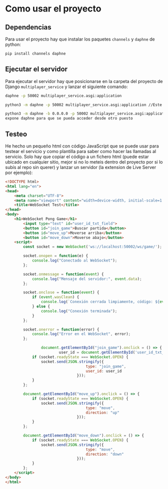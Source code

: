 # Como usar el proyecto

## Dependencias

Para usar el proyecto hay que instalar los paquetes `channels` y `daphne` de python:

```bash
pip install channels daphne
```

## Ejecutar el servidor

Para ejecutar el servidor hay que posicionarse en la carpeta del proyecto de Django `multiplayer_service` y lanzar el siguiente comando:

```bash
daphne -p 50002 multiplayer_service.asgi:application

python3 -m daphne -p 50002 multiplayer_service.asgi:application //Este si, el anterior no va

python3 -m daphne -b 0.0.0.0 -p 50002 multiplayer_service.asgi:application // Este
expone daphne para que se pueda acceder desde otro puesto
```

## Testeo

He hecho un pequeño html con código JavaScript que se puede usar para testear el servicio y como plantilla para saber como hacer las llamadas al servicio. Solo hay que copiar el código a un fichero html (puede estar ubicado en cualquier sitio, mejor si no lo meteis dentro del proyecto por si lo subís al repo sin querer) y lanzar un servidor (la extension de Live Server por ejemplo):

```html
<!DOCTYPE html>
<html lang="en">
<head>
    <meta charset="UTF-8">
    <meta name="viewport" content="width=device-width, initial-scale=1.0">
    <title>WebSocket Test</title>
</head>
<body>
    <h1>WebSocket Pong Game</h1>
		<input type="text" id="user_id_txt_field">
		<button id="join_game">Buscar partida</button>
		<button id="move_up">Moverse arriba</button>
		<button id="move_down">Moverse abajo</button>
    <script>
        const socket = new WebSocket('ws://localhost:50002/ws/game/');

        socket.onopen = function(e) {
            console.log("Conectado al WebSocket");
        };

        socket.onmessage = function(event) {
            console.log("Mensaje del servidor:", event.data);
        };

        socket.onclose = function(event) {
            if (event.wasClean) {
                console.log(`Conexión cerrada limpiamente, código: ${event.code}, motivo: ${event.reason}`);
            } else {
                console.log("Conexión terminada");
            }
        };

        socket.onerror = function(error) {
            console.log("Error en el WebSocket", error);
        };

				document.getElementById("join_game").onclick = () => {
						user_id = document.getElementById('user_id_txt_field').value;
            if (socket.readyState === WebSocket.OPEN) {
                socket.send(JSON.stringify({
									type: "join_game",
									user_id: user_id
								}));
            }
        };

        document.getElementById("move_up").onclick = () => {
            if (socket.readyState === WebSocket.OPEN) {
                socket.send(JSON.stringify({
									type: "move",
									direction: "up"
								}));
            }
        };

		document.getElementById("move_down").onclick = () => {
            if (socket.readyState === WebSocket.OPEN) {
                socket.send(JSON.stringify({
									type: "move",
									direction: "down"
								}));
            }
        };
    </script>
</body>
</html>
```
